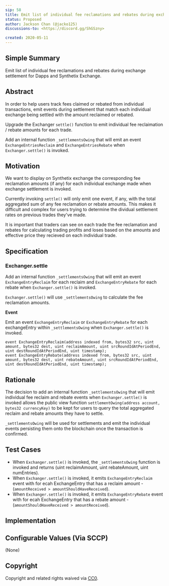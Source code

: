 ```yaml
---
sip: 58
title: Emit list of individual fee reclamations and rebates during exchange settlement
status: Proposed
author: Jackson Chan (@jacko125)
discussions-to: <https://discord.gg/ShGSzny>

created: 2020-05-11
---
```


<!--You can leave these HTML comments in your merged SIP and delete the visible duplicate text guides, they will not appear and may be helpful to refer to if you edit it again. This is the suggested template for new SIPs. Note that an SIP number will be assigned by an editor. When opening a pull request to submit your SIP, please use an abbreviated title in the filename, `sip-draft_title_abbrev.md`. The title should be 44 characters or less.-->

## Simple Summary

<!--"If you can't explain it simply, you don't understand it well enough." Provide a simplified and layman-accessible explanation of the SIP.-->

Emit list of individual fee reclamations and rebates during exchange settlement for Dapps and Synthetix Exchange.

## Abstract

<!--A short (~200 word) description of the technical issue being addressed.-->

In order to help users track fees claimed or rebated from individual transactions, emit events during settlement that match each individual exchange being settled with the amount reclaimed or rebated.

Upgrade the Exchanger `settle()` function to emit individual fee reclaimation / rebate amounts for each trade.

Add an internal function `_settlementsOwing` that will emit an event `ExchangeEntriesReclaim` and `ExchangeEntriesRebate` when `Exchanger.settle()` is invoked.

## Motivation

<!--The motivation is critical for SIPs that want to change Synthetix. It should clearly explain why the existing protocol specification is inadequate to address the problem that the SIP solves. SIP submissions without sufficient motivation may be rejected outright.-->

We want to display on Synthetix exchange the corresponding fee reclamation amounts (if any) for each individual exchange made when exchange settlement is invoked.

Currently invoking `settle()` will only emit one event, if any, with the total aggregated sum of any fee reclamation or rebate amounts. This makes it difficult and complex for users trying to determine the dividual settlement rates on previous trades they've made.

It is important that traders can see on each trade the fee reclamation and rebates for calculating trading profits and loses based on the amounts and effective price they recieved on each individual trade.

## Specification

<!--The technical specification should describe the syntax and semantics of any new feature.-->

### Exchanger.settle ###

Add an internal function `_settlementsOwing` that will emit an event `ExchangeEntryReclaim` for each reclaim and `ExchangeEntryRebate` for each rebate when `Exchanger.settle()` is invoked.

`Exchanger.settle()` will use `_settlementsOwing` to calculate the fee reclamation amounts.

**Event**

Emit an event `ExchangeEntryReclaim` or `ExchangeEntryRebate` for each exchangeEntry within `_settlementsOwing` when `Exchanger.settle()` is invoked.

```solidity
event ExchangeEntryReclaim(address indexed from, bytes32 src, uint amount, bytes32 dest, uint reclaimAmount, uint srcRoundIdAtPeriodEnd, uint destRoundIdAtPeriodEnd, uint timestamp);
event ExchangeEntryRebate(address indexed from, bytes32 src, uint amount, bytes32 dest, uint rebateAmount, uint srcRoundIdAtPeriodEnd, uint destRoundIdAtPeriodEnd, uint timestamp);
```

## Rationale

<!--The rationale fleshes out the specification by describing what motivated the design and why particular design decisions were made. It should describe alternate designs that were considered and related work, e.g. how the feature is supported in other languages. The rationale may also provide evidence of consensus within the community, and should discuss important objections or concerns raised during discussion.-->

The decision to add an internal function `_settlementsOwing` that will emit individual fee reclaim and rebate events when `Exchanger.settle()` is invoked allows the public view function `settlementOwing(address account, bytes32 currencyKey)` to be kept for users to query the total aggregated reclaim and rebate amounts they have to settle.

`_settlementsOwing` will be used for settlements and emit the individual events persisting them onto the blockchain once the transaction is confirmed.

## Test Cases

<!--Test cases for an implementation are mandatory for SIPs but can be included with the implementation..-->

- When `Exchanger.settle()` is invoked, the `_settlementsOwing` function is invoked and returns (uint reclaimAmount, uint rebateAmount, uint numEntries).
- When `Exchanger.settle()` is invoked, it emits `ExchangeEntryReclaim` event with for ecah ExchangeEntry that has a reclaim amount - (`amountReceived > amountShouldHaveReceived`).
- When `Exchanger.settle()` is invoked, it emits `ExchangeEntryRebate` event with for ecah ExchangeEntry that has a rebate amount - (`amountShouldHaveReceived > amountReceived`).

## Implementation

<!--The implementations must be completed before any SIP is given status "Implemented", but it need not be completed before the SIP is "Approved". While there is merit to the approach of reaching consensus on the specification and rationale before writing code, the principle of "rough consensus and running code" is still useful when it comes to resolving many discussions of API details.-->

## Configurable Values (Via SCCP)

<!--Please list all values configurable via SCCP under this implementation.-->

(None)

## Copyright

Copyright and related rights waived via [CC0](https://creativecommons.org/publicdomain/zero/1.0/).

